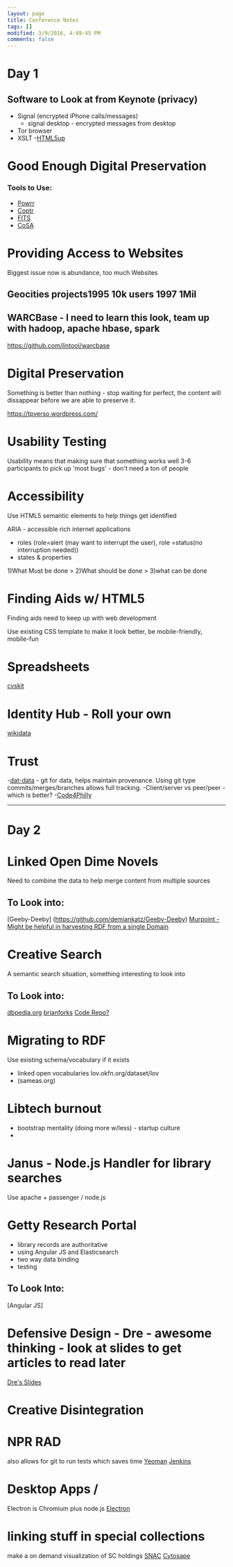 ```yaml
---
layout: page
title: Conference Notes
tags: []
modified: 3/9/2016, 4:49:45 PM
comments: false
---
```


# Day 1
## Software to Look at from Keynote (privacy)
- Signal (encrypted iPhone calls/messages)
  - signal desktop - encrypted messages from desktop
- Tor browser
- XSLT
-[HTML5up](http://html5up.net/)

# Good Enough Digital Preservation
### Tools to Use:
- [Powrr](http://digitalpowrr.niu.edu/tool-grid/)
- [Coptr](http://coptr.digipres.org/Main_Page)
- [FITS](http://projects.iq.harvard.edu/fits/home)
- [CoSA](https://www.statearchivists.org/resource-center/resource-library/)

# Providing Access to Websites
Biggest issue now is abundance, too much Websites
## Geocities projects1995 10k users 1997 1Mil

## WARCBase - I need to learn this look, team up with hadoop, apache hbase, spark
https://github.com/lintool/warcbase

# Digital Preservation
Something is better than nothing - stop waiting for perfect, the content will dissappear before we are able to preserve it.

https://tpverso.wordpress.com/


# Usability Testing
Usability means that making sure that something works well 3-6 participants to pick up 'most bugs' - don't need a ton of people


# Accessibility
Use HTML5 semantic elements to help things get identified

ARIA - accessible rich internet applications
  - roles (role=alert (may want to interrupt the user), role =status(no interruption needed))
  - states & properties

1)What Must be done > 2)What should be done > 3)what can be done

# Finding Aids w/ HTML5
Finding aids need to keep up with web development

Use existing CSS template to make it look better, be mobile-friendly, mobile-fun

# Spreadsheets
[cvskit](https://csvkit.readthedocs.org/en/0.9.1/)


# Identity Hub - Roll your own
[wikidata](https://www.wikidata.org/wiki/Wikidata:Main_Page)

# Trust
-[dat-data](http://dat-data.com/) - git for data, helps maintain provenance. Using git type commits/merges/branches allows full tracking.
-Client/server vs peer/peer - which is better?
-[Code4Philly](https://codeforphilly.org/projects/dat_tables)


****************
# Day 2
# Linked Open Dime Novels
Need to combine the data to help merge content from multiple sources
## To Look into:
[Geeby-Deeby] (https://github.com/demiankatz/Geeby-Deeby) [Murpoint - Might be helpful in harvesting RDF from a single Domain ](https://github.com/FalveyLibraryTechnology/Murpoint)

# Creative Search
A semantic search situation, something interesting to look into
## To Look into:
[dbpedia.org](http://dbpedia.org)
[brianforks](http://brainforks:8080/)
[Code Repo?](https://github.com/minervax/)


# Migrating to RDF
Use existing schema/vocabulary if it exists
  - linked open vocabularies lov.okfn.org/dataset/lov
  - <sameAs>(sameas.org)

# Libtech burnout

- bootstrap mentality (doing more w/less) - startup culture
-

# Janus - Node.js Handler for library searches
Use apache + passenger / node.js

# Getty Research Portal
- library records are authoritative
- using Angular JS and Elasticsearch
- two way data binding
- testing

## To Look Into:
[Angular JS]


# Defensive Design - Dre - awesome thinking - look at slides to get articles to read later
[Dre's Slides](https://docs.google.com/presentation/d/180dMBG26xMYB9gfIotoUyCBQfO3XfmHiJGQjvn58GwY/edit?pref=2&pli=1#slide=id.ged47dc080_0_0)


# Creative Disintegration


# NPR RAD
also allows for git to run tests which saves time
[Yeoman](http://yeoman.io/)
[Jenkins](https://jenkins-ci.org/)

# Desktop Apps /
Electron is Chromium plus node.js
[Electron](http://electron.atom.io/)

# linking stuff in special collections
make a on demand visualization of SC holdings
[SNAC](http://socialarchive.iath.virginia.edu/snac/search)
[Cytosape](http://www.cytoscape.org/)
